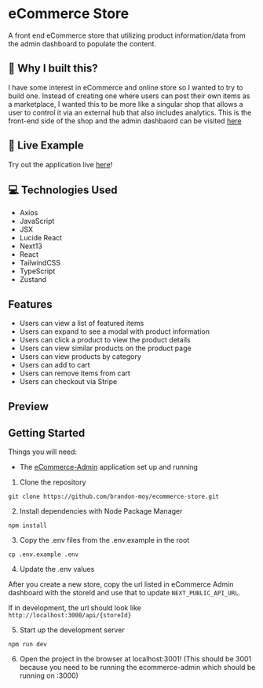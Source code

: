 # eCommerce Store

A front end eCommerce store that utilizing product information/data from the admin dashboard to populate the content.

## 🤔 Why I built this?

I have some interest in eCommerce and online store so I wanted to try to build one. Instead of creating one where users can post their own items as a marketplace, I wanted this to be more like a singular shop that allows a user to control it via an external hub that also includes analytics. This is the front-end side of the shop and the admin dashbaord can be visited <a href="https://github.com/brandon-moy/ecommerce-admin">here</a>

## 🔗 Live Example

Try out the application live <a href="https://github.com/brandon-moy/ecommerce-store">here</a>!

## 💻 Technologies Used

- Axios
- JavaScript
- JSX
- Lucide React
- Next13
- React
- TailwindCSS
- TypeScript
- Zustand

## Features

- Users can view a list of featured items
- Users can expand to see a modal with product information
- Users can click a product to view the product details
- Users can view similar products on the product page
- Users can view products by category
- Users can add to cart
- Users can remove items from cart
- Users can checkout via Stripe

## Preview

## Getting Started

Things you will need:

- The <a href="https://github.com/brandon-moy/ecommerce-admin">eCommerce-Admin</a> application set up and running

1. Clone the repository

```
git clone https://github.com/brandon-moy/ecommerce-store.git
```

2. Install dependencies with Node Package Manager

```
npm install
```

3. Copy the .env files from the .env.example in the root

```
cp .env.example .env
```

4. Update the .env values

After you create a new store, copy the url listed in eCommerce Admin dashboard with the storeId and use that to update `NEXT_PUBLIC_API_URL`.

If in development, the url should look like `http://localhost:3000/api/{storeId}`

5. Start up the development server

```
npm run dev
```

6. Open the project in the browser at localhost:3001! (This should be 3001 because you need to be running the ecommerce-admin which should be running on :3000)
